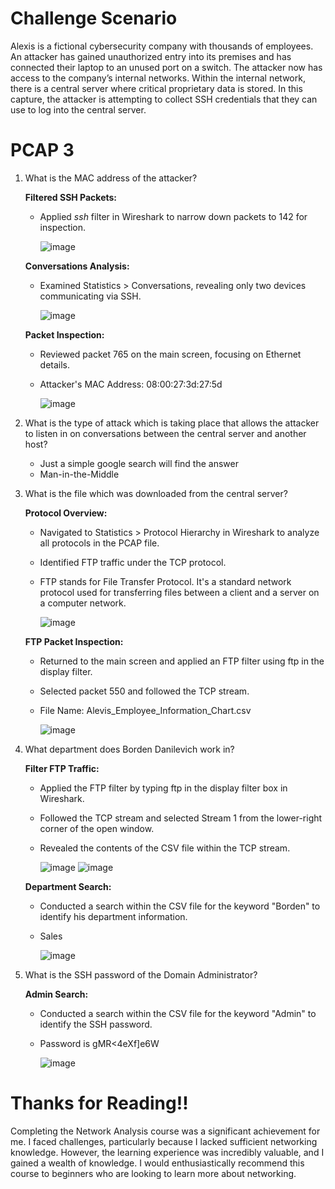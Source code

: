 # Challenge Scenario
Alexis is a fictional cybersecurity company with thousands of employees. An attacker has gained unauthorized entry into its premises and has connected their laptop to an unused port on a switch. The attacker now has access to the company’s internal networks. Within the internal network, there is a central server where critical proprietary data is stored. In this capture, the attacker is attempting to collect SSH credentials that they can use to log into the central server.
# PCAP 3
1. What is the MAC address of the attacker?

   **Filtered SSH Packets:**
   - Applied *ssh*  filter in Wireshark to narrow down packets to 142 for inspection.
     
     ![image](https://github.com/ZuanAce/SecurityBlueTeam_challenge/assets/147037911/2a0cbc11-be19-4ff5-96f9-79517f80a034)
   
   **Conversations Analysis:**
   - Examined Statistics > Conversations, revealing only two devices communicating via SSH.
     
     ![image](https://github.com/ZuanAce/SecurityBlueTeam_challenge/assets/147037911/3fb02e1d-2567-4014-9eb3-d06dd9efa409)
   
   **Packet Inspection:**
   - Reviewed packet 765 on the main screen, focusing on Ethernet details.
   - Attacker's MAC Address: 08:00:27:3d:27:5d
     
     ![image](https://github.com/ZuanAce/SecurityBlueTeam_challenge/assets/147037911/f436695b-2c3e-45ac-91d9-b95ac2139018)

2. What is the type of attack which is taking place that allows the attacker to listen in on conversations between the central server and another host?

   - Just a simple google search will find the answer
   - Man-in-the-Middle
     
3. What is the file which was downloaded from the central server?

   **Protocol Overview:**
   - Navigated to Statistics > Protocol Hierarchy in Wireshark to analyze all protocols in the PCAP file.
   - Identified FTP traffic under the TCP protocol.
   - FTP stands for File Transfer Protocol. It's a standard network protocol used for transferring files between a client and a server on a computer network.
     
     ![image](https://github.com/ZuanAce/SecurityBlueTeam_challenge/assets/147037911/bf9f1f5c-20eb-48de-90a4-38f7418eeaa5)
   
   **FTP Packet Inspection:**
   - Returned to the main screen and applied an FTP filter using ftp in the display filter.
   - Selected packet 550 and followed the TCP stream.
   - File Name: Alevis_Employee_Information_Chart.csv
     
     ![image](https://github.com/ZuanAce/SecurityBlueTeam_challenge/assets/147037911/c98c92e4-22e4-4454-a140-9383dafd4442)

4. What department does Borden Danilevich work in?

   **Filter FTP Traffic:**
   - Applied the FTP filter by typing ftp in the display filter box in Wireshark.
   - Followed the TCP stream and selected Stream 1 from the lower-right corner of the open window.
   - Revealed the contents of the CSV file within the TCP stream.
     
     ![image](https://github.com/ZuanAce/SecurityBlueTeam_challenge/assets/147037911/6d8cb22d-32db-4585-8674-3d2d1f15583d)
     ![image](https://github.com/ZuanAce/SecurityBlueTeam_challenge/assets/147037911/77d0a92a-2dd9-4ec9-8b9c-ba613d51ca3a)
   
   **Department Search:**
   - Conducted a search within the CSV file for the keyword "Borden" to identify his department information.
   - Sales
     
     ![image](https://github.com/ZuanAce/SecurityBlueTeam_challenge/assets/147037911/56cd6cf7-422c-486b-a134-0415ccfec64f)

6. What is the SSH password of the Domain Administrator?

   **Admin Search:**
   - Conducted a search within the CSV file for the keyword "Admin" to identify the SSH password.
   - Password is gMR<4eXf]e6W
     
     ![image](https://github.com/ZuanAce/SecurityBlueTeam_challenge/assets/147037911/3238dca4-f89f-4abd-acb6-7f67d85e4315)

# Thanks for Reading!!
Completing the Network Analysis course was a significant achievement for me. I faced challenges, particularly because I lacked sufficient networking knowledge. However, the learning experience was incredibly valuable, and I gained a wealth of knowledge. I would enthusiastically recommend this course to beginners who are looking to learn more about networking.
